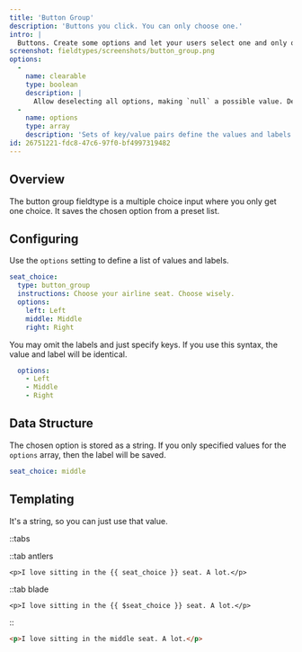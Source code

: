 ```yaml
---
title: 'Button Group'
description: 'Buttons you click. You can only choose one.'
intro: |
  Buttons. Create some options and let your users select one and only one. May they choose wisely.
screenshot: fieldtypes/screenshots/button_group.png
options:
  -
    name: clearable
    type: boolean
    description: |
      Allow deselecting all options, making `null` a possible value. Default: `false`.
  -
    name: options
    type: array
    description: 'Sets of key/value pairs define the values and labels of the buttons.'
id: 26751221-fdc8-47c6-97f0-bf4997319482
---
```

## Overview

The button group fieldtype is a multiple choice input where you only get one choice. It saves the chosen option from a preset list.

## Configuring

Use the `options` setting to define a list of values and labels.

``` yaml
seat_choice:
  type: button_group
  instructions: Choose your airline seat. Choose wisely.
  options:
    left: Left
    middle: Middle
    right: Right
```

You may omit the labels and just specify keys. If you use this syntax, the value and label will be identical.

``` yaml
  options:
    - Left
    - Middle
    - Right
```

## Data Structure

The chosen option is stored as a string. If you only specified values for the `options` array, then the label will be saved.

``` yaml
seat_choice: middle
```



## Templating

It's a string, so you can just use that value.

::tabs

::tab antlers

```
<p>I love sitting in the {{ seat_choice }} seat. A lot.</p>
```

::tab blade

```blade
<p>I love sitting in the {{ $seat_choice }} seat. A lot.</p>
```

::

```html
<p>I love sitting in the middle seat. A lot.</p>
```


